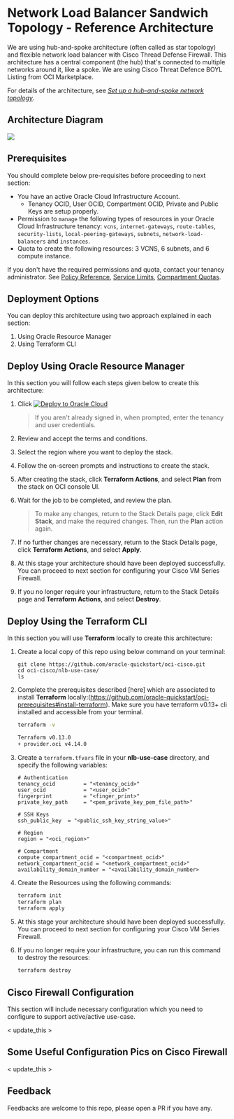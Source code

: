 # Network Load Balancer Sandwich Topology - Reference Architecture

We are using hub-and-spoke architecture (often called as star topology) and flexible network load balancer with Cisco Thread Defense Firewall. This architecture has a central component (the hub) that's connected to multiple networks around it, like a spoke. We are using Cisco Threat Defence BOYL Listing from OCI Marketplace.

For details of the architecture, see [_Set up a hub-and-spoke network topology_](https://docs.oracle.com/en/solutions/hub-spoke-network/index.html).

## Architecture Diagram

![](./images/nlb.png)


## Prerequisites

You should complete below pre-requisites before proceeding to next section:
- You have an active Oracle Cloud Infrastructure Account.
  - Tenancy OCID, User OCID, Compartment OCID, Private and Public Keys are setup properly.
- Permission to `manage` the following types of resources in your Oracle Cloud Infrastructure tenancy: `vcns`, `internet-gateways`, `route-tables`, `security-lists`, `local-peering-gateways`, `subnets`, `network-load-balancers` and `instances`.
- Quota to create the following resources: 3 VCNS, 6 subnets, and 6 compute instance.

If you don't have the required permissions and quota, contact your tenancy administrator. See [Policy Reference](https://docs.cloud.oracle.com/en-us/iaas/Content/Identity/Reference/policyreference.htm), [Service Limits](https://docs.cloud.oracle.com/en-us/iaas/Content/General/Concepts/servicelimits.htm), [Compartment Quotas](https://docs.cloud.oracle.com/iaas/Content/General/Concepts/resourcequotas.htm).


## Deployment Options

You can deploy this architecture using two approach explained in each section: 
1. Using Oracle Resource Manager 
2. Using Terraform CLI 

## Deploy Using Oracle Resource Manager

In this section you will follow each steps given below to create this architecture:

1. Click [![Deploy to Oracle Cloud](https://oci-resourcemanager-plugin.plugins.oci.oraclecloud.com/latest/deploy-to-oracle-cloud.svg)](https://console.us-phoenix-1.oraclecloud.com/resourcemanager/stacks/create?region=home&zipUrl=https://github.com/oracle-quickstart/oci-cisco/raw/master/nlb-use-case/resource-manager/cisco-nlb.zip)

    > If you aren't already signed in, when prompted, enter the tenancy and user credentials.

2. Review and accept the terms and conditions.

3. Select the region where you want to deploy the stack.

4. Follow the on-screen prompts and instructions to create the stack.

5. After creating the stack, click **Terraform Actions**, and select **Plan** from the stack on OCI console UI.

6. Wait for the job to be completed, and review the plan.

    > To make any changes, return to the Stack Details page, click **Edit Stack**, and make the required changes. Then, run the **Plan** action again.

7. If no further changes are necessary, return to the Stack Details page, click **Terraform Actions**, and select **Apply**. 

8. At this stage your architecture should have been deployed successfully. You can proceed to next section for configuring your Cisco VM Series Firewall.

9. If you no longer require your infrastructure, return to the Stack Details page and **Terraform Actions**, and select **Destroy**.


## Deploy Using the Terraform CLI

In this section you will use **Terraform** locally to create this architecture: 


1. Create a local copy of this repo using below command on your terminal: 

    ```
    git clone https://github.com/oracle-quickstart/oci-cisco.git
    cd oci-cisco/nlb-use-case/
    ls
    ```

2. Complete the prerequisites described [here] which are associated to install **Terraform** locally:(https://github.com/oracle-quickstart/oci-prerequisites#install-terraform).
    Make sure you have terraform v0.13+ cli installed and accessible from your terminal.

    ```bash
    terraform -v

    Terraform v0.13.0
    + provider.oci v4.14.0
    ```

3. Create a `terraform.tfvars` file in your **nlb-use-case** directory, and specify the following variables:

    ```
    # Authentication
    tenancy_ocid         = "<tenancy_ocid>"
    user_ocid            = "<user_ocid>"
    fingerprint          = "<finger_print>"
    private_key_path     = "<pem_private_key_pem_file_path>"

    # SSH Keys
    ssh_public_key  = "<public_ssh_key_string_value>"

    # Region
    region = "<oci_region>"

    # Compartment
    compute_compartment_ocid = "<compartment_ocid>"
    network_compartment_ocid = "<network_compartment_ocid>"
    availability_domain_number = "<availability_domain_number>

    ````

4. Create the Resources using the following commands:

    ```bash
    terraform init
    terraform plan
    terraform apply
    ```

5. At this stage your architecture should have been deployed successfully. You can proceed to next section for configuring your Cisco VM Series Firewall. 

6. If you no longer require your infrastructure, you can run this command to destroy the resources:

    ```bash
    terraform destroy
    ```

## Cisco Firewall Configuration 

This section will include necessary configuration which you need to configure to support active/active use-case. 

   < update_this >


## Some Useful Configuration Pics on Cisco Firewall 

   < update_this >


## Feedback 

Feedbacks are welcome to this repo, please open a PR if you have any.